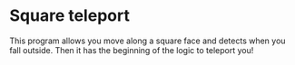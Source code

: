 # Square teleport

This program allows you move along a square face and detects when you fall outside. Then it has the beginning of the logic to teleport you!

